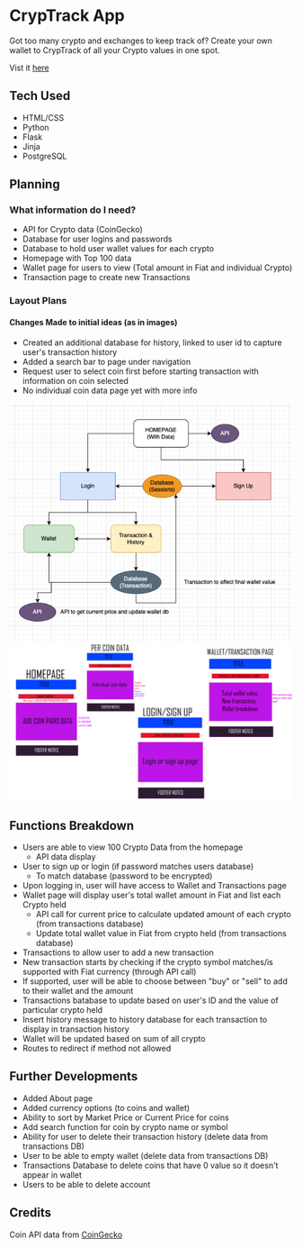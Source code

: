 # CrypTrack App

Got too many crypto and exchanges to keep track of?
Create your own wallet to CrypTrack of all your Crypto values in one spot.

Vist it [here](https://floating-thicket-31159.herokuapp.com/)

## Tech Used

-   HTML/CSS
-   Python
-   Flask
-   Jinja
-   PostgreSQL

## Planning

### What information do I need?

-   API for Crypto data (CoinGecko)
-   Database for user logins and passwords
-   Database to hold user wallet values for each crypto
-   Homepage with Top 100 data
-   Wallet page for users to view (Total amount in Fiat and individual Crypto)
-   Transaction page to create new Transactions

### Layout Plans

#### Changes Made to initial ideas (as in images)

-   Created an additional database for history, linked to user id to capture user's transaction history
-   Added a search bar to page under navigation
-   Request user to select coin first before starting transaction with information on coin selected
-   No individual coin data page yet with more info

![Flow with database](https://github.com/elywelly/cryptrack-app/blob/main/static/Flowchart.png?raw=true)
![Pages needed](https://github.com/elywelly/cryptrack-app/blob/main/static/pages.png?raw=true)

## Functions Breakdown

-   Users are able to view 100 Crypto Data from the homepage
    -   API data display
-   User to sign up or login (if password matches users database)
    -   To match database (password to be encrypted)
-   Upon logging in, user will have access to Wallet and Transactions page
-   Wallet page will display user's total wallet amount in Fiat and list each Crypto held
    -   API call for current price to calculate updated amount of each crypto (from transactions database)
    -   Update total wallet value in Fiat from crypto held (from transactions database)
-   Transactions to allow user to add a new transaction
-   New transaction starts by checking if the crypto symbol matches/is supported with Fiat currency (through API call)
-   If supported, user will be able to choose between "buy" or "sell" to add to their wallet and the amount
-   Transactions batabase to update based on user's ID and the value of particular crypto held
-   Insert history message to history database for each transaction to display in transaction history
-   Wallet will be updated based on sum of all crypto
-   Routes to redirect if method not allowed

## Further Developments

-   Added About page
-   Added currency options (to coins and wallet)
-   Ability to sort by Market Price or Current Price for coins
-   Add search function for coin by crypto name or symbol
-   Ability for user to delete their transaction history (delete data from transactions DB)
-   User to be able to empty wallet (delete data from transactions DB)
-   Transactions Database to delete coins that have 0 value so it doesn't appear in wallet
-   Users to be able to delete account

## Credits

Coin API data from [CoinGecko](https://www.coingecko.com/en/api/documentation)
